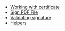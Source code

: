 * [Working with certificate](/docs/1.x/working-with-certificate)
* [Sign PDF File](/docs/1.x/sign-pdf-file)
* [Validating signature](/docs/1.x/validating-signature)
* [Helpers](/docs/1.x/helpers)
